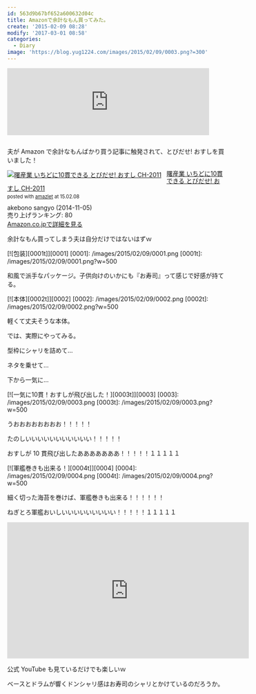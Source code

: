 ```yaml
---
id: 563d9b67bf652a600632d04c
title: Amazonで余計なもん買ってみた。
create: '2015-02-09 08:28'
modify: '2017-03-01 08:58'
categories:
  - Diary
image: 'https://blog.yug1224.com/images/2015/02/09/0003.png?=300'
---
```


<iframe class="bookmarklet hatena-embed" src="http://hatenablog.com/embed?url=http%3A%2F%2Fkaishaku01.hatenablog.com%2Fentry%2F2015%2F01%2F29%2F194231" title="夫がAmazonで余計なもんばかり買う - トウフ系" style="border:none;display:block;margin:0 0 1.7rem;overflow:hidden;height:155px;width:100%;max-width:468px;"><a href="http://kaishaku01.hatenablog.com/entry/2015/01/29/194231" target="_blank">夫がAmazonで余計なもんばかり買う - トウフ系</a></iframe>

夫が Amazon で余計なもんばかり買う記事に触発されて、とびだせ! おすしを買いました！

<div class="amazlet-box" style="margin-bottom:0px;"><div class="amazlet-image" style="float:left;margin:0px 12px 1px 0px;"><a href="http://www.amazon.co.jp/exec/obidos/ASIN/B00NAN9L4K/yug1224-22/ref=nosim/" name="amazletlink" target="_blank"><img src="http://ecx.images-amazon.com/images/I/41Zs5ipa9rL._SL160_.jpg" alt="曙産業 いちどに10貫できる とびだせ! おすし CH-2011" style="border: none;" /></a></div><div class="amazlet-info" style="line-height:120%; margin-bottom: 10px"><div class="amazlet-name" style="margin-bottom:10px;line-height:120%"><a href="http://www.amazon.co.jp/exec/obidos/ASIN/B00NAN9L4K/yug1224-22/ref=nosim/" name="amazletlink" target="_blank">曙産業 いちどに10貫できる とびだせ! おすし CH-2011</a><div class="amazlet-powered-date" style="font-size:80%;margin-top:5px;line-height:120%">posted with <a href="http://www.amazlet.com/" title="amazlet" target="_blank">amazlet</a> at 15.02.08</div></div><div class="amazlet-detail">akebono sangyo (2014-11-05)<br />売り上げランキング: 80<br /></div><div class="amazlet-sub-info" style="float: left;"><div class="amazlet-link" style="margin-top: 5px"><a href="http://www.amazon.co.jp/exec/obidos/ASIN/B00NAN9L4K/yug1224-22/ref=nosim/" name="amazletlink" target="_blank">Amazon.co.jpで詳細を見る</a></div></div></div><div class="amazlet-footer" style="clear: left"></div></div>

余計なもん買ってしまう夫は自分だけではないはずｗ

<!-- more -->

[![包装][0001t]][0001]
[0001]: /images/2015/02/09/0001.png
[0001t]: /images/2015/02/09/0001.png?w=500

和風で派手なパッケージ。子供向けのいかにも『お寿司』って感じで好感が持てる。

[![本体][0002t]][0002]
[0002]: /images/2015/02/09/0002.png
[0002t]: /images/2015/02/09/0002.png?w=500

軽くて丈夫そうな本体。

では、実際にやってみる。

型枠にシャリを詰めて...

ネタを乗せて...

下から一気に...

[![一気に10貫！おすしが飛び出した！][0003t]][0003]
[0003]: /images/2015/02/09/0003.png
[0003t]: /images/2015/02/09/0003.png?w=500

うおおおおおおおお！！！！！

たのしいいいいいいいいいいい！！！！！

おすしが 10 貫飛び出したあああああああ！！！！！１１１１１

[![軍艦巻きも出来る！][0004t]][0004]
[0004]: /images/2015/02/09/0004.png
[0004t]: /images/2015/02/09/0004.png?w=500

細く切った海苔を巻けば、軍艦巻きも出来る！！！！！！

ねぎとろ軍艦おいしいいいいいいいいい！！！！！１１１１１

<iframe width="560" height="315" src="https://www.youtube.com/embed/pb6ijUfxSAI" frameborder="0" allowfullscreen></iframe>

公式 YouTube も見ているだけでも楽しいｗ

ベースとドラムが響くドンシャリ感はお寿司のシャリとかけているのだろうか。
